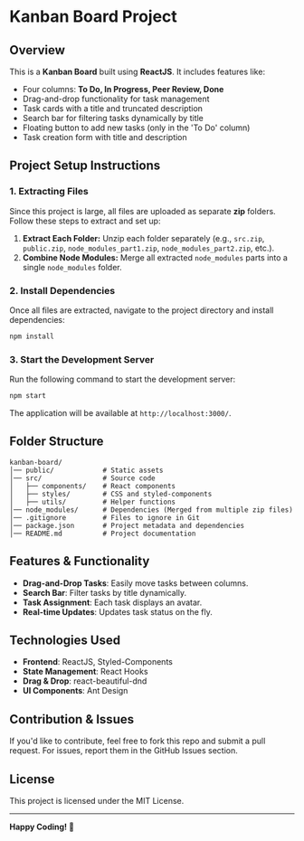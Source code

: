 # Kanban Board Project

## Overview
This is a **Kanban Board** built using **ReactJS**. It includes features like:
- Four columns: **To Do, In Progress, Peer Review, Done**
- Drag-and-drop functionality for task management
- Task cards with a title and truncated description
- Search bar for filtering tasks dynamically by title
- Floating button to add new tasks (only in the 'To Do' column)
- Task creation form with title and description

## Project Setup Instructions
### 1. Extracting Files
Since this project is large, all files are uploaded as separate **zip** folders. Follow these steps to extract and set up:
1. **Extract Each Folder:** Unzip each folder separately (e.g., `src.zip`, `public.zip`, `node_modules_part1.zip`, `node_modules_part2.zip`, etc.).
2. **Combine Node Modules:** Merge all extracted `node_modules` parts into a single `node_modules` folder.

### 2. Install Dependencies
Once all files are extracted, navigate to the project directory and install dependencies:
```sh
npm install
```

### 3. Start the Development Server
Run the following command to start the development server:
```sh
npm start
```
The application will be available at `http://localhost:3000/`.

## Folder Structure
```
kanban-board/
│── public/            # Static assets
│── src/               # Source code
│   ├── components/    # React components
│   ├── styles/        # CSS and styled-components
│   ├── utils/         # Helper functions
│── node_modules/      # Dependencies (Merged from multiple zip files)
│── .gitignore         # Files to ignore in Git
│── package.json       # Project metadata and dependencies
│── README.md          # Project documentation
```

## Features & Functionality
- **Drag-and-Drop Tasks**: Easily move tasks between columns.
- **Search Bar**: Filter tasks by title dynamically.
- **Task Assignment**: Each task displays an avatar.
- **Real-time Updates**: Updates task status on the fly.

## Technologies Used
- **Frontend**: ReactJS, Styled-Components
- **State Management**: React Hooks
- **Drag & Drop**: react-beautiful-dnd
- **UI Components**: Ant Design

## Contribution & Issues
If you'd like to contribute, feel free to fork this repo and submit a pull request. For issues, report them in the GitHub Issues section.

## License
This project is licensed under the MIT License.

---
**Happy Coding! 🚀**



